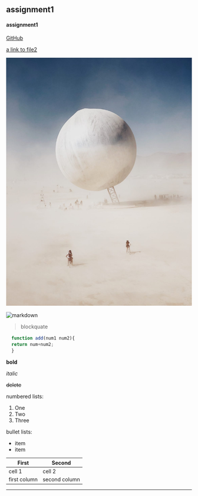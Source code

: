 ## assignment1

#### assignment1

[GitHub](http://github.com)

[a link to file2](./file2.md)

![picture in the directory](./images/03-POTY-3rd-Peng-Hao-1100x1467.jpg)

![markdown](https://markdown-here.com/img/icon256.png)

>blockquate

```javascript
  function add(num1 num2){
  return num+num2;
  }
```
**bold** 

*italic*

~~delete~~

numbered lists:

1. One
2. Two
3. Three


bullet lists:
* item
* item




First  | Second 
------------ | -------------
cell 1 |  cell 2
first column |second column

***
